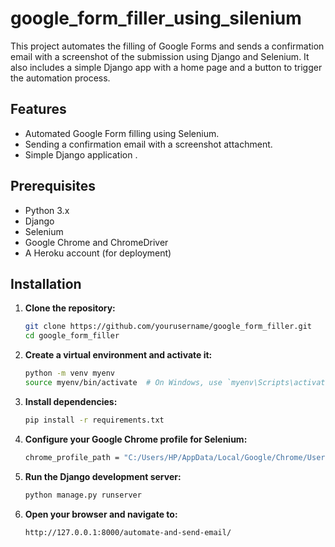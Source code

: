 ﻿# google_form_filler_using_silenium


This project automates the filling of Google Forms and sends a confirmation email with a screenshot of the submission using Django and Selenium. It also includes a simple Django app with a home page and a button to trigger the automation process.

## Features

- Automated Google Form filling using Selenium.
- Sending a confirmation email with a screenshot attachment.
- Simple Django application .

## Prerequisites

- Python 3.x
- Django
- Selenium
- Google Chrome and ChromeDriver
- A Heroku account (for deployment)

## Installation

1. **Clone the repository:**

   ```bash
   git clone https://github.com/yourusername/google_form_filler.git
   cd google_form_filler


2. **Create a virtual environment and activate it:**

   ```bash
   python -m venv myenv
   source myenv/bin/activate  # On Windows, use `myenv\Scripts\activate`


3. **Install dependencies:**

   ```bash
   pip install -r requirements.txt


4. **Configure your Google Chrome profile for Selenium:**

   ```bash
   chrome_profile_path = "C:/Users/HP/AppData/Local/Google/Chrome/User Data"

5. **Run the Django development server:**

   ```bash
   python manage.py runserver

6. **Open your browser and navigate to:**

   ```bash
   http://127.0.0.1:8000/automate-and-send-email/


